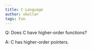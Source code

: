 ```yaml
---
title: C Language
author: xkollar
tags: Fun
---
```

Q: Does C have higher-order functions?

A: C has higher-order pointers.
